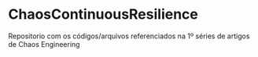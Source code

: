 # ChaosContinuousResilience
Repositorio com os códigos/arquivos referenciados na 1º séries de artigos de Chaos Engineering 
